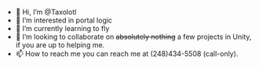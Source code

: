 - 👋 Hi, I’m @Taxolotl
- 👀 I’m interested in portal logic
- 🌱 I’m currently learning to fly
- 💞️ I’m looking to collaborate on ~~absolutely nothing~~ a few projects in Unity, if you are up to helping me.
- 📫 How to reach me you can reach me at (248)434-5508 (call-only).
